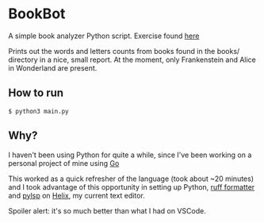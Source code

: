 # BookBot

A simple book analyzer Python script. Exercise found [here](https://boot.dev/learn/build-local-dev-environment-python)

Prints out the words and letters counts from books found in the books/ directory in a nice, small report. At the moment, only Frankenstein and Alice in Wonderland are present. 

## How to run
```
$ python3 main.py
```

## Why?
I haven't been using Python for quite a while, since I've been working on a personal project of mine using [Go](go.dev)

This worked as a quick refresher of the language (took about ~20 minutes) and I took advantage of this opportunity in setting up Python, [ruff formatter](https://beta.ruff.rs/docs/) and [pylsp](https://github.com/python-lsp/python-lsp-server) on [Helix](https://helix-editor.com/), my current text editor. 

Spoiler alert: it's so much better than what I had on VSCode.
